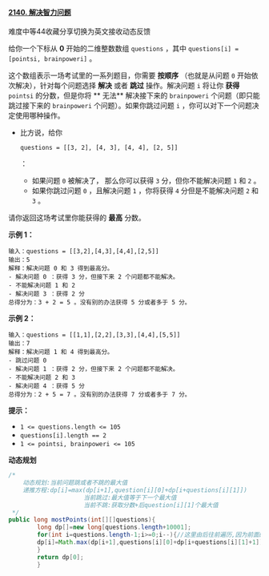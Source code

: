#### [2140. 解决智力问题](https://leetcode.cn/problems/solving-questions-with-brainpower/)

难度中等44收藏分享切换为英文接收动态反馈

给你一个下标从 **0** 开始的二维整数数组 `questions` ，其中 `questions[i] = [pointsi, brainpoweri]` 。

这个数组表示一场考试里的一系列题目，你需要 **按顺序** （也就是从问题 `0` 开始依次解决），针对每个问题选择 **解决** 或者 **跳过** 操作。解决问题 `i` 将让你 **获得** `pointsi` 的分数，但是你将 **
无法** 解决接下来的 `brainpoweri` 个问题（即只能跳过接下来的 `brainpoweri` 个问题）。如果你跳过问题 `i` ，你可以对下一个问题决定使用哪种操作。

- 比方说，给你

  ```
  questions = [[3, 2], [4, 3], [4, 4], [2, 5]]
  ```

  ：

    - 如果问题 `0` 被解决了， 那么你可以获得 `3` 分，但你不能解决问题 `1` 和 `2` 。
    - 如果你跳过问题 `0` ，且解决问题 `1` ，你将获得 `4` 分但是不能解决问题 `2` 和 `3` 。

请你返回这场考试里你能获得的 **最高** 分数。

**示例 1：**

```
输入：questions = [[3,2],[4,3],[4,4],[2,5]]
输出：5
解释：解决问题 0 和 3 得到最高分。
- 解决问题 0 ：获得 3 分，但接下来 2 个问题都不能解决。
- 不能解决问题 1 和 2
- 解决问题 3 ：获得 2 分
总得分为：3 + 2 = 5 。没有别的办法获得 5 分或者多于 5 分。
```

**示例 2：**

```
输入：questions = [[1,1],[2,2],[3,3],[4,4],[5,5]]
输出：7
解释：解决问题 1 和 4 得到最高分。
- 跳过问题 0
- 解决问题 1 ：获得 2 分，但接下来 2 个问题都不能解决。
- 不能解决问题 2 和 3
- 解决问题 4 ：获得 5 分
总得分为：2 + 5 = 7 。没有别的办法获得 7 分或者多于 7 分。
```

**提示：**

- `1 <= questions.length <= 105`
- `questions[i].length == 2`
- `1 <= pointsi, brainpoweri <= 105`

**动态规划**

```java
/*
    动态规划:当前问题跳或者不跳的最大值
    递推方程:dp[i]=max(dp[i+1],question[i][0]+dp[i+questions[i][1]])
                     当前跳过:最大值等于下一个最大值
                     当前不跳:获取分数+后question[i][1]个最大值
 */
public long mostPoints(int[][]questions){
        long dp[]=new long[questions.length+10001];
        for(int i=questions.length-1;i>=0;i--){//这里由后往前遍历,因为前面的依赖后面的
        dp[i]=Math.max(dp[i+1],questions[i][0]+dp[i+questions[i][1]+1]);
        }
        return dp[0];
        }
```